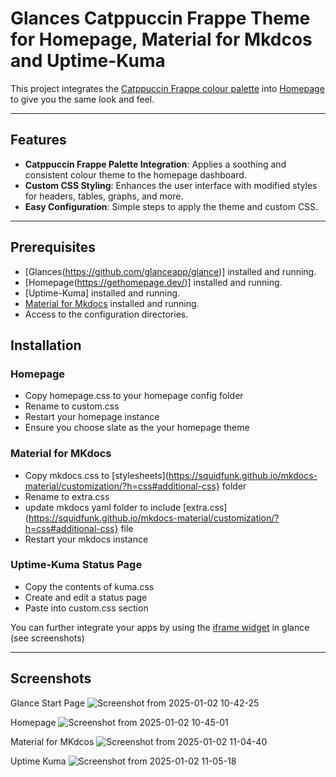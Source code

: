 # Glances Catppuccin Frappe Theme for Homepage, Material for Mkdcos and Uptime-Kuma

This project integrates the [Catppuccin Frappe colour palette](https://github.com/glanceapp/glance/blob/v0.6.2/docs/themes.md) into [Homepage](https://gethomepage.dev/) to give you the same look and feel.

---

## Features

- **Catppuccin Frappe Palette Integration**: Applies a soothing and consistent colour theme to the homepage dashboard.
- **Custom CSS Styling**: Enhances the user interface with modified styles for headers, tables, graphs, and more.
- **Easy Configuration**: Simple steps to apply the theme and custom CSS.

---

## Prerequisites

- [Glances(https://github.com/glanceapp/glance)] installed and running.
- [Homepage(https://gethomepage.dev/)] installed and running.
- [Uptime-Kuma] installed and running.
- [Material for Mkdocs](https://squidfunk.github.io/mkdocs-material/) installed and running.
- Access to the configuration directories.


## Installation

### Homepage
- Copy homepage.css to your homepage config folder
- Rename to custom.css
- Restart your homepage instance
- Ensure you choose slate as the your homepage theme

### Material for MKdocs
- Copy mkdocs.css to [stylesheets](https://squidfunk.github.io/mkdocs-material/customization/?h=css#additional-css} folder
- Rename to extra.css
- update mkdocs yaml folder to include [extra.css](https://squidfunk.github.io/mkdocs-material/customization/?h=css#additional-css} file
- Restart your mkdocs instance

### Uptime-Kuma Status Page
- Copy the contents of kuma.css
- Create and edit a status page
- Paste into custom.css section 

You can further integrate your apps by using the [iframe widget](https://github.com/glanceapp/glance/blob/v0.6.2/docs/configuration.md#iframe) in glance (see screenshots)

---

## Screenshots

Glance Start Page
![Screenshot from 2025-01-02 10-42-25](https://github.com/user-attachments/assets/bae770ce-7dba-4ed6-894b-d818b688a36e)

Homepage
![Screenshot from 2025-01-02 10-45-01](https://github.com/user-attachments/assets/2bda7047-9310-465d-b22f-8f4a502ce039)

Material for MKdcos
![Screenshot from 2025-01-02 11-04-40](https://github.com/user-attachments/assets/83ca6418-0248-4b4d-a0d2-99b36f98fc1d)

Uptime Kuma
![Screenshot from 2025-01-02 11-05-18](https://github.com/user-attachments/assets/1e3e31ec-ade9-452b-bfaf-195eedb1a5ba)





